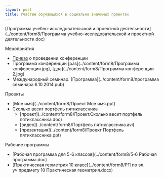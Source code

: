 ```yaml
---
layout: post
title: Участие обучающихся в социально значимых проектах
---
```


[Программа учебно-исследовательской и проектной деятельности](../content/form8/Программа учебно-исследовательской и проектной деятельности.doc)

Мероприятия

- [Приказ](../content/form8/Приказ.jpg) о проведении конференции
- Программа конференции [раз](../content/form8/Программа конференции.jpg),
[два](../content/form8/Программа конференции 2.jpg)
- Международный семинар. [Программа](../content/form8/программа семинара 6.10.2014.pub)

Проекты

- [Мое имя](../content/form8/Проект Мое имя.ppt)
- Сколько весит портфель пятиклассника
   - [проект](../content/form8/Проект.Сколько весит портфель пятиклассника.doc)
   - [видео](../content/form8/Портфель пятиклассника.avi)   
   - [презентация](../content/form8/Проект Портфель пятиклассника.ppt)

Рабочие программы

- [Рабочая программа для 5-6 классов](../content/form8/5-6 Рабочая программа.doc)
- [Практическая геометрия 10 класс](../content/form8/РП по эл. уч.предмету 10 Практическая геометрия.docx)
